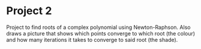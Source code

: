 Project 2
============
Project to find roots of a complex polynomial using Newton-Raphson. Also draws a picture that shows which points converge to which root (the colour) and how many iterations it takes to converge to said root (the shade).